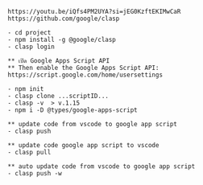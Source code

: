 <!-- Example -->
    https://youtu.be/iQfs4PM2UYA?si=jEG0KzftEKIMwCaR
    https://github.com/google/clasp

<!-- คำสั่งติดตั้ง -->
    - cd project
    - npm install -g @google/clasp
    - clasp login

    ** เปิด Google Apps Script API
    ** Then enable the Google Apps Script API: https://script.google.com/home/usersettings

    - npm init
    - clasp clone ...scriptID...
    - clasp -v  > v.1.15
    - npm i -D @types/google-apps-script

    ** update code from vscode to google app script
    - clasp push

    ** update code google app script to vscode
    - clasp pull

    ** auto update code from vscode to google app script
    - clasp push -w